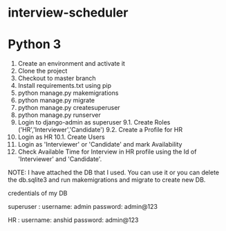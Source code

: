 # interview-scheduler

# Python 3

1. Create an environment and activate it
2. Clone the project
3. Checkout to master branch
4. Install requirements.txt using pip
5. python manage.py makemigrations
6. python manage.py migrate
7. python manage.py createsuperuser
8. python manage.py runserver
9. Login to django-admin as superuser
    9.1. Create Roles ('HR','Interviewer','Candidate')
    9.2. Create a Profile for HR
10. Login as HR
    10.1. Create Users
11. Login as 'Interviewer' or 'Candidate' and mark Availability
12. Check Available Time for Interview in HR profile using the Id of 'Interviewer' and 'Candidate'.



NOTE:
I have attached the DB that I used. You can use it or you can delete the db.sqlite3 and run makemigrations and migrate to create new DB.

credentials of my DB

superuser :
username: admin
password: admin@123

HR :
username: anshid
password: admin@123
